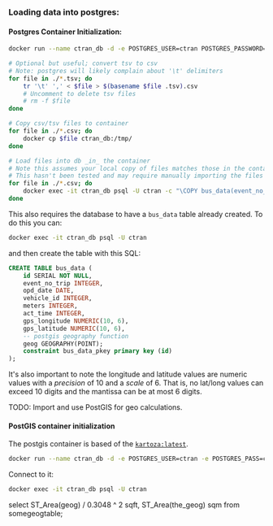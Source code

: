 ### Loading data into postgres:

#### Postgres Container Initialization:

```bash
docker run --name ctran_db -d -e POSTGRES_USER=ctran POSTGRES_PASSWORD=ctran POSTGRES_DB=ctran postgres:latest

# Optional but useful; convert tsv to csv
# Note: postgres will likely complain about '\t' delimiters
for file in ./*.tsv; do
    tr '\t' ',' < $file > $(basename $file .tsv).csv
    # Uncomment to delete tsv files
    # rm -f $file
done

# Copy csv/tsv files to container
for file in ./*.csv; do
    docker cp $file ctran_db:/tmp/
done

# Load files into db _in_ the container
# Note this assumes your local copy of files matches those in the container's /tmp/ directory
# This hasn't been tested and may require manually importing the files
for file in ./*.csv; do
    docker exec -it ctran_db psql -U ctran -c "\COPY bus_data(event_no_trip, opd_date, vehicle_id, meters, act_time, gps_longitude, gps_latitude) FROM '/tmp/$file' DELIMITER ',' CSV HEADER;"
done
```

This also requires the database to have a `bus_data` table already created. To do this you can:

```bash
docker exec -it ctran_db psql -U ctran
```

and then create the table with this SQL:

```sql
CREATE TABLE bus_data (
    id SERIAL NOT NULL,
    event_no_trip INTEGER,
    opd_date DATE,
    vehicle_id INTEGER,
    meters INTEGER,
    act_time INTEGER,
    gps_longitude NUMERIC(10, 6),
    gps_latitude NUMERIC(10, 6),
    -- postgis geography function
    geog GEOGRAPHY(POINT);
    constraint bus_data_pkey primary key (id)
);
```

It's also important to note the longitude and latitude values are numeric values with a _precision_ of 10 and a _scale_ of 6. That is, no lat/long values can exceed 10 digits and the mantissa can be at most 6 digits.

TODO: Import and use PostGIS for geo calculations.

#### PostGIS container initialization

The postgis container is based of the [`kartoza:latest`](https://hub.docker.com/r/kartoza/postgis/).

```bash
docker run --name ctran_db -d -e POSTGRES_USER=ctran -e POSTGRES_PASS=ctran -e POSTGRES_DBNAME=ctran -e ALLOW_IP_RANGE='0.0.0.0/0' -p '5432:5432' -v pg_data:/var/lib/postgresql kartoza/postgis
```

Connect to it:

```bash
docker exec -it ctran_db psql -U ctran
```

select ST_Area(geog) / 0.3048 ^ 2 sqft, ST_Area(the_geog) sqm from somegeogtable;
